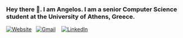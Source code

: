 ### Hey there 👋. I am Angelos. I am a senior Computer Science student at the University of Athens, Greece.

[![Website](https://img.shields.io/badge/WEBSITE-100000?style=for-the-badge&logo=google-chrome&logoColor=white&color=teal)](https://angelosps.github.io) &nbsp;
[![Gmail](https://img.shields.io/badge/Gmail-D14836?style=for-the-badge&logo=gmail&logoColor=white)](mailto:solegnaps@gmail.com) &nbsp;&nbsp;
[![LinkedIn](https://img.shields.io/badge/-LinkedIn-0077B5?style=for-the-badge&logo=LinkedIn&logoColor=white)](https://www.linkedin.com/in/angelos-poulis-02b7351b0/)


<!--
**angelosps/angelosps** is a ✨ _special_ ✨ repository because its `README.md` (this file) appears on your GitHub profile.

Here are some ideas to get you started:

- 🔭 I’m currently working on ...
- 🌱 I’m currently learning ...
- 👯 I’m looking to collaborate on ...
- 🤔 I’m looking for help with ...
- 💬 Ask me about ...
- 📫 How to reach me: ...
- 😄 Pronouns: ...
- ⚡ Fun fact: ...
-->
